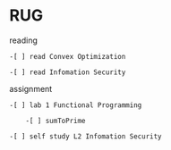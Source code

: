 # RUG
reading

	-[ ] read Convex Optimization

	-[ ] read Infomation Security

assignment

	-[ ] lab 1 Functional Programming

		-[ ] sumToPrime
	
	-[ ] self study L2 Infomation Security
